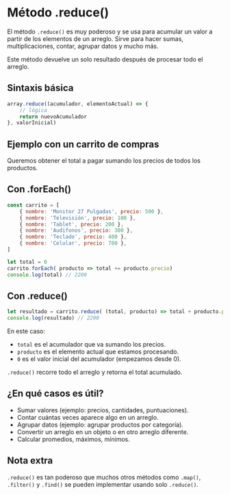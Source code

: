 # Método .reduce()

El método `.reduce()` es muy poderoso y se usa para acumular un valor a partir de los elementos de un arreglo. Sirve para hacer sumas, multiplicaciones, contar, agrupar datos y mucho más.

Este método devuelve un solo resultado después de procesar todo el arreglo.

## Sintaxis básica

```Javascript
array.reduce((acumulador, elementoActual) => {
    // lógica
    return nuevoAcumulador
}, valorInicial)
```

## Ejemplo con un carrito de compras

Queremos obtener el total a pagar sumando los precios de todos los productos.

## Con .forEach()

```Javascript
const carrito = [
    { nombre: 'Monitor 27 Pulgadas', precio: 500 },
    { nombre: 'Televisión', precio: 100 },
    { nombre: 'Tablet', precio: 200 },
    { nombre: 'Audifonos', precio: 300 },
    { nombre: 'Teclado', precio: 400 },
    { nombre: 'Celular', precio: 700 },
]

let total = 0
carrito.forEach( producto => total += producto.precio)
console.log(total) // 2200
```

## Con .reduce()
```Javascript
let resultado = carrito.reduce( (total, producto) => total + producto.precio, 0)
console.log(resultado) // 2200
```

En este caso:

- `total` es el acumulador que va sumando los precios.
- `producto` es el elemento actual que estamos procesando.
- `0` es el valor inicial del acumulador (empezamos desde 0).

`.reduce()` recorre todo el arreglo y retorna el total acumulado.

## ¿En qué casos es útil?

- Sumar valores (ejemplo: precios, cantidades, puntuaciones).
- Contar cuántas veces aparece algo en un arreglo.
- Agrupar datos (ejemplo: agrupar productos por categoría).
- Convertir un arreglo en un objeto o en otro arreglo diferente.
- Calcular promedios, máximos, mínimos.

## Nota extra

`.reduce()` es tan poderoso que muchos otros métodos como `.map()`, `.filter()` y `.find()` se pueden implementar usando solo `.reduce()`.